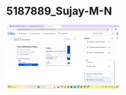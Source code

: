 # 5187889_Sujay-M-N
<img src="SDLC/sdlc 1.png" alt="Sujay Image" style="width:300px; height:auto; border-radius:10px;">
